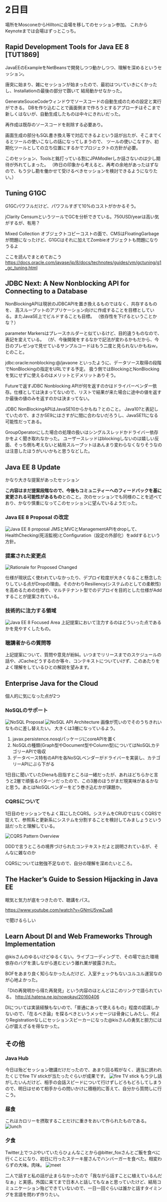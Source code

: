 # 2日目

場所をMosconeからHilltonに会場を移してのセッション参加。
これからKeynoteまでは会場はずっとこっち。

## Rapid Development Tools for Java EE 8 [TUT1869]

JavaEEのExampleをNetBeansで開発しつつ動かしつつ、理解を深めるというセッション。

唐突に始まり、雑にセッションが始まったので、最初はついていきにくかったし、Installationの最後の部分で躓いて
結局動かせなかった。

GenerateSouceCodeウィンドウでソースコードの自動生成のための設定と実行ができる。
DBを作り込むことで画面側まで作ろうとするアプローチはそこまで新しくはないが、自動生成したものは中々にきれいだった。

再作成は既存のソースコードを削除する必要あり。

画面生成の部分もSQL書き換え等で対応できるよという話が出たが、そこまでくるとツールの使いこなしの話になってしまうので、
ツールの使いこなすか、初期化ツールとしての立ち位置にするかでプロジェクトの方針が必要。

このセッション、Toolsと銘打っている割にJPAModlerしか話さないのは少し期待が外れてしまった。
（昨日の印象から考えると、再考の余地があったはずなので、もう少し勘を働かせて受けるべきセッションを検討できるようになりたい。）

## Tuning G1GC

G1GCパワフルだけど、パワフルすぎて10%のコストがかかるそう。

jClarity CensumというツールでGCを分析できている。750USD/yearは高い気がするが、有用？

Mixed Collection
オブジェクトコピーコストの面で、CMSはFloatingGarbageが問題になったけど、G1GCはそれに加えてZombieオブジェクトも問題になりうるよ

ここを読んでまとめておこう
https://docs.oracle.com/javase/jp/8/docs/technotes/guides/vm/gctuning/g1_gc_tuning.html

## JDBC Next: A New Nonblocking API for Connecting to a Database

NonBlockingAPIは現状のJDBCAPIを置き換えるものではなく、共存するものを、
高スループットのアプリケーション向けに作成することを目標としている。またJavaSE上でビルドすることも目標。
（依存性を下げるということかな？）

parameter Markersはプレースホルダーと似ているけど、目的違うものなので、表記を変えている。
（が、今後開発をするなかで記法が変わるかもだから、今日のプレゼンpで見せているサンプルコードはもう二度と見られないかもねｗ。とのこと。

jdbc:oracle:nonblocking:@/javaone といったように、データソース取得の段階でNonBlockingの指定をURLでする予定。
扱う側ではBlockingとNonBlockingを気にせずに使えるのはメリットとデメリットありそう。

Futureで返すJDBC Nonblocking APIが何を返すのかはドライバーベンダー依存。仕様としては決まってないので、リストで結果が来た場合に途中の値を返すか最後の値のみを返すのかは決まってない。

JDBC NonBlockingAPIはJavaSE10からかもね？とのこと。
Java10?と表記していたので、まさかSE9にはさすがに間に合わないだろうし、JavaSE11になる可能性だってある。

GroupOperatorにした場合の処理の扱いはシングルスレッドかドライバー依存かをよく聞き取れなかった。
ユーザースレッドはblockingしないのは嬉しい反面、そっち側も考えないと結局スループットはあんまり変わらなくなりそうなのは注意したほうがいいかもと思うなどした。

## Java EE 8 Update

かなり大きな提案があったセッション

**こ内容はまだ提案段階なので、今後もコミュニティーへのフィードバックを基に変更される可能性があるもの**とのこと。次のセッションでも同様のことを述べており、かなり慎重になってこのセッションに望んでいるようだった。

### Java EE 8 Proposal の改定
 ![Java EE 8 proposal](img/2_JavaEE8_proposal.jpg)
JMSとMVCとManagementAPIをdropして、HealthChecking(死活監視)とConfiguration（設定の外部化）をaddするという方針。

### 提案された変更点
![Rationale for Proposed Changed](img/2_JavaEE8_ProposedChanges.jpg)

仕様が現状広く使われていなかったり、デプロイ粒度が大きくなること懸念したりしている点がDropの理由。そのかわりResiliency(システムのとしての柔軟性)を高めるための仕様や、マルチテナント型でのデプロイを目的とした仕様がAddすることが提案されている。

### 技術的に注力する領域
 ![Java EE 8 Focused Area](img/2_JavaEE8_focus.jpg)
上記提案において注力するのはどういった点であるかを見やすくしたもの。

### 聴講者からの質問等
上記提案について、質問や意見が紛糾。いつまでリリースまでのスケジュールの話や、JCacheどうするのか等々、コンテキストについていけず、このあたりをよく理解をしているひとの解説を望みます。

## Enterprise Java for the Cloud

個人的に気になった点が2つ

### NoSQLのサポート
 ![NoSQL Proposal](img/2_JavaEE_NoSQLProposal.jpg)
 ![NoSQL API Architecture](img/2_JavaEE_NoSQL.jpg)
画像が荒いのでそのうちきれいなものに差し替えたい。
大きくは3層になっているよう。
1. javax.persistence.nosqlパッケージにcoreAPIを置く
2. NoSQLの種類(Graph型やDocument型やColumn型)についてはNoSQLカテゴリーAPIで吸収
3. データベース特有のAPIを各NoSQLベンダーがドライバーを実装し、カテゴリーAPIにぶら下がる

1日目に聞いていたDienaも目指すところは一緒だったが、あれはどちらかと言うと2層で頑張るパターンだったので、この3層のほうがまだ現実味があるかなと思う。あとはNoSQLベンダーをどう巻き込むかが課題か。

### CQRSについて
1日目のセッションでもよく耳にしたCQRS。システムをCRUDではなくCQRSで捉えて、参照系と更新系にシステムを分割することを検討してみましょうという話だったと理解している。

![CQRS Pattern Overview](img/2_CQRSPattern.jpg)

DDDで言うところの境界づけられたコンテキストだよと説明されているが、そんなに雑なのか

CQRSについては勉強不足なので、自分の理解を深めたいところ。

## The Hacker’s Guide to Session Hijacking in Java EE
眠気と気力が底をつきたので、聴講をパス。

https://www.youtube.com/watch?v=GNmU5vwZua8

で聞けるらしい

## Learn About DI and Web Frameworks Through Implementation
@kisさんのゆるいけどゆるくない。ライブコーディングで、その場で出た環境依存のバグを潰しながら進むという離れ業が披露された。

BOFをあまり良く知らなかったんだけど、入室チェックもないユルユル運営なのが心地よかった。

「DIの再発明から得た再発見」という内容のほとんどはこのリンクで語られている。
http://d.hatena.ne.jp/nowokay/20160406

DIについては実装経験もないので、「普通にあって使えるもの」程度の認識しかないので、「在るべき論」を探るべきというメッセージは骨身にしみたし、何よりRegistrationなしにセッションスピーカーになった@kisさんの勇気と胆力には心が震えざるを得なかった。

## その他

### Java Hub
今日は殆どセッション聴講だけだったので、あまり回る暇がなく、適当に誘われたくじでfire TV stickが当たったぐらいが成果です。
 ![fire TV stick](img/2_igotit.jpg)
もう少し話がしたいんだけど、相手の会話スピードについて行けずしどろもどろしてしまうので、明日はせめて相手からの問いかけに積極的に答えて、自分から質問しに行こう。

### 昼食
これはカロリーを摂取することだけに重きをおいて作られたものである。
 ![lunch](img/2_lunch.jpg)

### 夕食
Twitter上でつぶやいていたらひょんなことから@bitter_foxさんとご飯を食べに行くことになり、初日に行ったステーキ屋さんでハンバーガーを食べた。相変わらずの大味。肉味。
 ![meet](img/2_humberger.jpg)

二人で話すと私の話が止まらなかったので「我ながら話すことに植えているんだなぁ」と実感。外国に来てまで日本人と話してもなぁと思っていたけど、結局コミュニケーション殆どできていないので、一日一回ぐらいは誰かと話すタイミングを言語を問わず作りたい。
